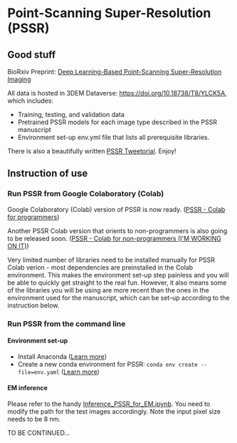 # Point-Scanning Super-Resolution (PSSR)

## Good stuff

BioRxiv Preprint: [Deep Learning-Based Point-Scanning Super-Resolution Imaging](https://www.biorxiv.org/content/10.1101/740548v3)

All data is hosted in 3DEM Dataverse: https://doi.org/10.18738/T8/YLCK5A, which includes:
* Training, testing, and validation data
* Pretrained PSSR models for each image type described in the PSSR manuscript 
* Environment set-up env.yml file that lists all prerequisite libraries.

There is also a beautifully written [PSSR Tweetorial](https://twitter.com/manorlaboratory/status/1169624396891185152?s=20). Enjoy!

## Instruction of use

### Run PSSR from Google Colaboratory (Colab)
Google Colaboratory (Colab) version of PSSR is now ready. ([PSSR - Colab for programmers](https://github.com/BPHO-Salk/PSSR/tree/master/colab_notebooks/))

Another PSSR Colab version that orients to non-programmers is also going to be released soon. ([PSSR - Colab for non-programmers (I'M WORKING ON IT)](https://github.com/BPHO-Salk/PSSR/tree/master/colab_notebooks/))

Very limited number of libraries need to be installed manually for PSSR Colab verion - most dependencies are preinstalled in the Colab environment. This makes the environment set-up step painless and you will be able to quickly get straight to the real fun. However, it also means some of the libraries you will be using are more recent than the ones in the environment used for the manuscript, which can be set-up according to the instruction below.

### Run PSSR from the command line 

#### Environment set-up
- Install Anaconda ([Learn more](https://docs.anaconda.com/anaconda/install/))
- Create a new conda environment for PSSR: `conda env create --file=env.yaml` ([Learn more](https://docs.conda.io/projects/conda/en/latest/user-guide/tasks/manage-environments.html#creating-an-environment-from-an-environment-yml-file))

#### EM inference
Please refer to the handy [Inference_PSSR_for_EM.ipynb](https://github.com/BPHO-Salk/PSSR/blob/master/Inference_PSSR_for_EM.ipynb). You need to modify the path for the test images accordingly. Note the input pixel size needs to be 8 nm.

TO BE CONTINUED...
